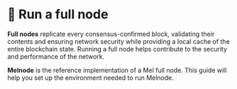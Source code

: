 # 🤖 Run a full node

**Full nodes** replicate every consensus-confirmed block, validating their contents and ensuring network security while providing a local cache of the entire blockchain state. Running a full node helps contribute to the security and performance of the network.

**Melnode** is the reference implementation of a Mel full node. This guide will help you set up the environment needed to run Melnode.
